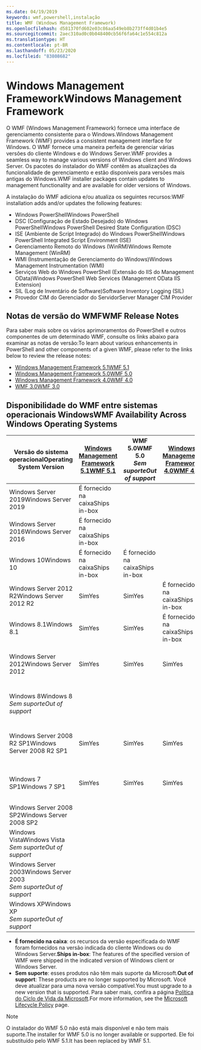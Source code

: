 ```yaml
---
ms.date: 04/19/2019
keywords: wmf,powershell,instalação
title: WMF (Windows Management Framework)
ms.openlocfilehash: d581370fd602e03c86aa549eb8b273ff4d01b4e5
ms.sourcegitcommit: 2aec310ad0c0b048400cb56f6fa64c1e554c812a
ms.translationtype: HT
ms.contentlocale: pt-BR
ms.lasthandoff: 05/23/2020
ms.locfileid: "83808682"
---
```

# <a name="windows-management-framework"></a><span data-ttu-id="43c5c-103">Windows Management Framework</span><span class="sxs-lookup"><span data-stu-id="43c5c-103">Windows Management Framework</span></span>

<span data-ttu-id="43c5c-104">O WMF (Windows Management Framework) fornece uma interface de gerenciamento consistente para o Windows.</span><span class="sxs-lookup"><span data-stu-id="43c5c-104">Windows Management Framework (WMF) provides a consistent management interface for Windows.</span></span> <span data-ttu-id="43c5c-105">O WMF fornece uma maneira perfeita de gerenciar várias versões do cliente Windows e do Windows Server.</span><span class="sxs-lookup"><span data-stu-id="43c5c-105">WMF provides a seamless way to manage various versions of Windows client and Windows Server.</span></span> <span data-ttu-id="43c5c-106">Os pacotes do instalador do WMF contêm as atualizações da funcionalidade de gerenciamento e estão disponíveis para versões mais antigas do Windows.</span><span class="sxs-lookup"><span data-stu-id="43c5c-106">WMF installer packages contain updates to management functionality and are available for older versions of Windows.</span></span>

<span data-ttu-id="43c5c-107">A instalação do WMF adiciona e/ou atualiza os seguintes recursos:</span><span class="sxs-lookup"><span data-stu-id="43c5c-107">WMF installation adds and/or updates the following features:</span></span>

- <span data-ttu-id="43c5c-108">Windows PowerShell</span><span class="sxs-lookup"><span data-stu-id="43c5c-108">Windows PowerShell</span></span>
- <span data-ttu-id="43c5c-109">DSC (Configuração de Estado Desejado) do Windows PowerShell</span><span class="sxs-lookup"><span data-stu-id="43c5c-109">Windows PowerShell Desired State Configuration (DSC)</span></span>
- <span data-ttu-id="43c5c-110">ISE (Ambiente de Script Integrado) do Windows PowerShell</span><span class="sxs-lookup"><span data-stu-id="43c5c-110">Windows PowerShell Integrated Script Environment (ISE)</span></span>
- <span data-ttu-id="43c5c-111">Gerenciamento Remoto do Windows (WinRM)</span><span class="sxs-lookup"><span data-stu-id="43c5c-111">Windows Remote Management (WinRM)</span></span>
- <span data-ttu-id="43c5c-112">WMI (Instrumentação de Gerenciamento do Windows)</span><span class="sxs-lookup"><span data-stu-id="43c5c-112">Windows Management Instrumentation (WMI)</span></span>
- <span data-ttu-id="43c5c-113">Serviços Web do Windows PowerShell (Extensão do IIS do Management OData)</span><span class="sxs-lookup"><span data-stu-id="43c5c-113">Windows PowerShell Web Services (Management OData IIS Extension)</span></span>
- <span data-ttu-id="43c5c-114">SIL (Log de Inventário de Software)</span><span class="sxs-lookup"><span data-stu-id="43c5c-114">Software Inventory Logging (SIL)</span></span>
- <span data-ttu-id="43c5c-115">Provedor CIM do Gerenciador do Servidor</span><span class="sxs-lookup"><span data-stu-id="43c5c-115">Server Manager CIM Provider</span></span>

## <a name="wmf-release-notes"></a><span data-ttu-id="43c5c-116">Notas de versão do WMF</span><span class="sxs-lookup"><span data-stu-id="43c5c-116">WMF Release Notes</span></span>

<span data-ttu-id="43c5c-117">Para saber mais sobre os vários aprimoramentos do PowerShell e outros componentes de um determinado WMF, consulte os links abaixo para examinar as notas de versão:</span><span class="sxs-lookup"><span data-stu-id="43c5c-117">To learn about various enhancements in PowerShell and other components of a given WMF, please refer to the links below to review the release notes:</span></span>

- [<span data-ttu-id="43c5c-118">Windows Management Framework 5.1</span><span class="sxs-lookup"><span data-stu-id="43c5c-118">WMF 5.1</span></span>](whats-new/release-notes.md#wmf-51-changes)
- [<span data-ttu-id="43c5c-119">Windows Management Framework 5.0</span><span class="sxs-lookup"><span data-stu-id="43c5c-119">WMF 5.0</span></span>](whats-new/release-notes.md#wmf-50-changes)
- [<span data-ttu-id="43c5c-120">Windows Management Framework 4.0</span><span class="sxs-lookup"><span data-stu-id="43c5c-120">WMF 4.0</span></span>](https://download.microsoft.com/download/3/D/6/3D61D262-8549-4769-A660-230B67E15B25/Windows%20Management%20Framework%204%200%20Release%20Notes.docx)
- [<span data-ttu-id="43c5c-121">WMF 3.0</span><span class="sxs-lookup"><span data-stu-id="43c5c-121">WMF 3.0</span></span>](https://download.microsoft.com/download/E/7/6/E76850B8-DA6E-4FF5-8CCE-A24FC513FD16/WMF%203%20Release%20Notes.docx)

## <a name="wmf-availability-across-windows-operating-systems"></a><span data-ttu-id="43c5c-122">Disponibilidade do WMF entre sistemas operacionais Windows</span><span class="sxs-lookup"><span data-stu-id="43c5c-122">WMF Availability Across Windows Operating Systems</span></span>

|        <span data-ttu-id="43c5c-123">Versão do sistema operacional</span><span class="sxs-lookup"><span data-stu-id="43c5c-123">Operating System Version</span></span>         | <span data-ttu-id="43c5c-124">[Windows Management Framework 5.1][]</span><span class="sxs-lookup"><span data-stu-id="43c5c-124">[WMF 5.1][]</span></span>  | <span data-ttu-id="43c5c-125">WMF 5.0</span><span class="sxs-lookup"><span data-stu-id="43c5c-125">WMF 5.0</span></span><br><span data-ttu-id="43c5c-126">*Sem suporte*</span><span class="sxs-lookup"><span data-stu-id="43c5c-126">*Out of support*</span></span> | <span data-ttu-id="43c5c-127">[Windows Management Framework 4.0][]</span><span class="sxs-lookup"><span data-stu-id="43c5c-127">[WMF 4.0][]</span></span>  | <span data-ttu-id="43c5c-128">[WMF 3.0][]</span><span class="sxs-lookup"><span data-stu-id="43c5c-128">[WMF 3.0][]</span></span>  | <span data-ttu-id="43c5c-129">[WMF 2.0][]</span><span class="sxs-lookup"><span data-stu-id="43c5c-129">[WMF 2.0][]</span></span>  |
| --------------------------------------- | ------------ | --------------------------- | ------------ | ------------ | ------------ |
| <span data-ttu-id="43c5c-130">Windows Server 2019</span><span class="sxs-lookup"><span data-stu-id="43c5c-130">Windows Server 2019</span></span>                     | <span data-ttu-id="43c5c-131">É fornecido na caixa</span><span class="sxs-lookup"><span data-stu-id="43c5c-131">Ships in-box</span></span> |                             |              |              |              |
| <span data-ttu-id="43c5c-132">Windows Server 2016</span><span class="sxs-lookup"><span data-stu-id="43c5c-132">Windows Server 2016</span></span>                     | <span data-ttu-id="43c5c-133">É fornecido na caixa</span><span class="sxs-lookup"><span data-stu-id="43c5c-133">Ships in-box</span></span> |                             |              |              |              |
| <span data-ttu-id="43c5c-134">Windows 10</span><span class="sxs-lookup"><span data-stu-id="43c5c-134">Windows 10</span></span>                              | <span data-ttu-id="43c5c-135">É fornecido na caixa</span><span class="sxs-lookup"><span data-stu-id="43c5c-135">Ships in-box</span></span> | <span data-ttu-id="43c5c-136">É fornecido na caixa</span><span class="sxs-lookup"><span data-stu-id="43c5c-136">Ships in-box</span></span>                |              |              |              |
| <span data-ttu-id="43c5c-137">Windows Server 2012 R2</span><span class="sxs-lookup"><span data-stu-id="43c5c-137">Windows Server 2012 R2</span></span>                  | <span data-ttu-id="43c5c-138">Sim</span><span class="sxs-lookup"><span data-stu-id="43c5c-138">Yes</span></span>          | <span data-ttu-id="43c5c-139">Sim</span><span class="sxs-lookup"><span data-stu-id="43c5c-139">Yes</span></span>                         | <span data-ttu-id="43c5c-140">É fornecido na caixa</span><span class="sxs-lookup"><span data-stu-id="43c5c-140">Ships in-box</span></span> |              |              |
| <span data-ttu-id="43c5c-141">Windows 8.1</span><span class="sxs-lookup"><span data-stu-id="43c5c-141">Windows 8.1</span></span>                             | <span data-ttu-id="43c5c-142">Sim</span><span class="sxs-lookup"><span data-stu-id="43c5c-142">Yes</span></span>          | <span data-ttu-id="43c5c-143">Sim</span><span class="sxs-lookup"><span data-stu-id="43c5c-143">Yes</span></span>                         | <span data-ttu-id="43c5c-144">É fornecido na caixa</span><span class="sxs-lookup"><span data-stu-id="43c5c-144">Ships in-box</span></span> |              |              |
| <span data-ttu-id="43c5c-145">Windows Server 2012</span><span class="sxs-lookup"><span data-stu-id="43c5c-145">Windows Server 2012</span></span>                     | <span data-ttu-id="43c5c-146">Sim</span><span class="sxs-lookup"><span data-stu-id="43c5c-146">Yes</span></span>          | <span data-ttu-id="43c5c-147">Sim</span><span class="sxs-lookup"><span data-stu-id="43c5c-147">Yes</span></span>                         | <span data-ttu-id="43c5c-148">Sim</span><span class="sxs-lookup"><span data-stu-id="43c5c-148">Yes</span></span>          | <span data-ttu-id="43c5c-149">É fornecido na caixa</span><span class="sxs-lookup"><span data-stu-id="43c5c-149">Ships in-box</span></span> |              |
| <span data-ttu-id="43c5c-150">Windows 8</span><span class="sxs-lookup"><span data-stu-id="43c5c-150">Windows 8</span></span><br><span data-ttu-id="43c5c-151">*Sem suporte*</span><span class="sxs-lookup"><span data-stu-id="43c5c-151">*Out of support*</span></span>           |              |                             |              | <span data-ttu-id="43c5c-152">É fornecido na caixa</span><span class="sxs-lookup"><span data-stu-id="43c5c-152">Ships in-box</span></span> |              |
| <span data-ttu-id="43c5c-153">Windows Server 2008 R2 SP1</span><span class="sxs-lookup"><span data-stu-id="43c5c-153">Windows Server 2008 R2 SP1</span></span>              | <span data-ttu-id="43c5c-154">Sim</span><span class="sxs-lookup"><span data-stu-id="43c5c-154">Yes</span></span>          | <span data-ttu-id="43c5c-155">Sim</span><span class="sxs-lookup"><span data-stu-id="43c5c-155">Yes</span></span>                         | <span data-ttu-id="43c5c-156">Sim</span><span class="sxs-lookup"><span data-stu-id="43c5c-156">Yes</span></span>          | <span data-ttu-id="43c5c-157">Sim</span><span class="sxs-lookup"><span data-stu-id="43c5c-157">Yes</span></span>          | <span data-ttu-id="43c5c-158">É fornecido na caixa</span><span class="sxs-lookup"><span data-stu-id="43c5c-158">Ships in-box</span></span> |
| <span data-ttu-id="43c5c-159">Windows 7 SP1</span><span class="sxs-lookup"><span data-stu-id="43c5c-159">Windows 7 SP1</span></span>                           | <span data-ttu-id="43c5c-160">Sim</span><span class="sxs-lookup"><span data-stu-id="43c5c-160">Yes</span></span>          | <span data-ttu-id="43c5c-161">Sim</span><span class="sxs-lookup"><span data-stu-id="43c5c-161">Yes</span></span>                         | <span data-ttu-id="43c5c-162">Sim</span><span class="sxs-lookup"><span data-stu-id="43c5c-162">Yes</span></span>          | <span data-ttu-id="43c5c-163">Sim</span><span class="sxs-lookup"><span data-stu-id="43c5c-163">Yes</span></span>          | <span data-ttu-id="43c5c-164">É fornecido na caixa</span><span class="sxs-lookup"><span data-stu-id="43c5c-164">Ships in-box</span></span> |
| <span data-ttu-id="43c5c-165">Windows Server 2008 SP2</span><span class="sxs-lookup"><span data-stu-id="43c5c-165">Windows Server 2008 SP2</span></span>                 |              |                             |              | <span data-ttu-id="43c5c-166">Sim</span><span class="sxs-lookup"><span data-stu-id="43c5c-166">Yes</span></span>          | <span data-ttu-id="43c5c-167">Sim</span><span class="sxs-lookup"><span data-stu-id="43c5c-167">Yes</span></span>          |
| <span data-ttu-id="43c5c-168">Windows Vista</span><span class="sxs-lookup"><span data-stu-id="43c5c-168">Windows Vista</span></span><br><span data-ttu-id="43c5c-169">*Sem suporte*</span><span class="sxs-lookup"><span data-stu-id="43c5c-169">*Out of support*</span></span>       |              |                             |              |              | <span data-ttu-id="43c5c-170">Sim</span><span class="sxs-lookup"><span data-stu-id="43c5c-170">Yes</span></span>          |
| <span data-ttu-id="43c5c-171">Windows Server 2003</span><span class="sxs-lookup"><span data-stu-id="43c5c-171">Windows Server 2003</span></span><br><span data-ttu-id="43c5c-172">*Sem suporte*</span><span class="sxs-lookup"><span data-stu-id="43c5c-172">*Out of support*</span></span> |              |                             |              |              | <span data-ttu-id="43c5c-173">Sim</span><span class="sxs-lookup"><span data-stu-id="43c5c-173">Yes</span></span>          |
| <span data-ttu-id="43c5c-174">Windows XP</span><span class="sxs-lookup"><span data-stu-id="43c5c-174">Windows XP</span></span><br><span data-ttu-id="43c5c-175">*Sem suporte*</span><span class="sxs-lookup"><span data-stu-id="43c5c-175">*Out of support*</span></span>          |              |                             |              | <span data-ttu-id="43c5c-176">Sim</span><span class="sxs-lookup"><span data-stu-id="43c5c-176">Yes</span></span>          | <span data-ttu-id="43c5c-177">Sim</span><span class="sxs-lookup"><span data-stu-id="43c5c-177">Yes</span></span>          |

- <span data-ttu-id="43c5c-178">**É fornecido na caixa**: os recursos da versão especificada do WMF foram fornecidos na versão indicada do cliente Windows ou do Windows Server.</span><span class="sxs-lookup"><span data-stu-id="43c5c-178">**Ships in-box**: The features of the specified version of WMF were shipped in the indicated version of Windows client or Windows Server.</span></span>
- <span data-ttu-id="43c5c-179">**Sem suporte**: esses produtos não têm mais suporte da Microsoft.</span><span class="sxs-lookup"><span data-stu-id="43c5c-179">**Out of support**: These products are no longer supported by Microsoft.</span></span> <span data-ttu-id="43c5c-180">Você deve atualizar para uma nova versão compatível.</span><span class="sxs-lookup"><span data-stu-id="43c5c-180">You must upgrade to a new version that is supported.</span></span> <span data-ttu-id="43c5c-181">Para saber mais, confira a página [Política do Ciclo de Vida da Microsoft][].</span><span class="sxs-lookup"><span data-stu-id="43c5c-181">For more information, see the [Microsoft Lifecycle Policy][] page.</span></span>

> [!NOTE]
> <span data-ttu-id="43c5c-182">O instalador do WMF 5.0 não está mais disponível e não tem mais suporte.</span><span class="sxs-lookup"><span data-stu-id="43c5c-182">The installer for WMF 5.0 is no longer available or supported.</span></span> <span data-ttu-id="43c5c-183">Ele foi substituído pelo WMF 5.1.</span><span class="sxs-lookup"><span data-stu-id="43c5c-183">It has been replaced by WMF 5.1.</span></span>

[Política do Ciclo de Vida da Microsoft]: https://support.microsoft.com/lifecycle
[Microsoft Lifecycle Policy]: https://support.microsoft.com/lifecycle
[Windows Management Framework 5.1]: https://aka.ms/wmf51download
[WMF 5.1]: https://aka.ms/wmf51download
[Windows Management Framework 4.0]: https://aka.ms/wmf4download
[WMF 4.0]: https://aka.ms/wmf4download
[WMF 3.0]: https://aka.ms/wmf3download
[WMF 2.0]: https://aka.ms/wmf2download
